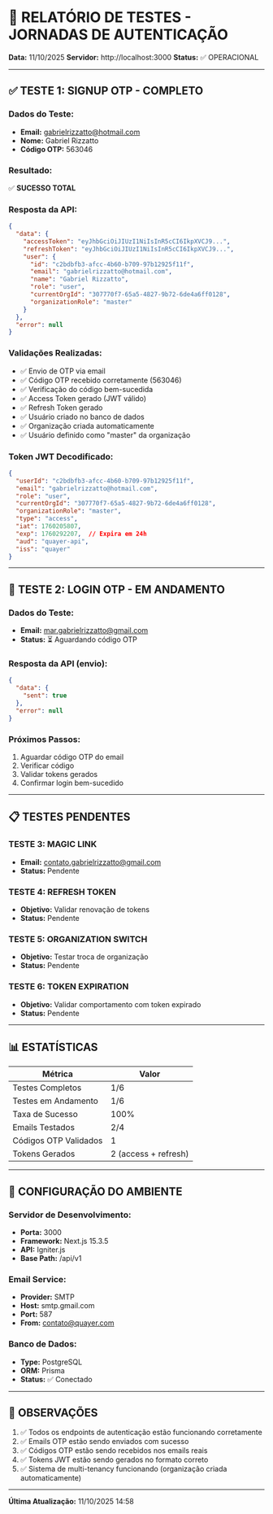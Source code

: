 # 🧪 RELATÓRIO DE TESTES - JORNADAS DE AUTENTICAÇÃO

**Data:** 11/10/2025
**Servidor:** http://localhost:3000
**Status:** ✅ OPERACIONAL

---

## ✅ TESTE 1: SIGNUP OTP - COMPLETO

### Dados do Teste:
- **Email:** gabrielrizzatto@hotmail.com
- **Nome:** Gabriel Rizzatto
- **Código OTP:** 563046

### Resultado:
✅ **SUCESSO TOTAL**

### Resposta da API:
```json
{
  "data": {
    "accessToken": "eyJhbGciOiJIUzI1NiIsInR5cCI6IkpXVCJ9...",
    "refreshToken": "eyJhbGciOiJIUzI1NiIsInR5cCI6IkpXVCJ9...",
    "user": {
      "id": "c2bdbfb3-afcc-4b60-b709-97b12925f11f",
      "email": "gabrielrizzatto@hotmail.com",
      "name": "Gabriel Rizzatto",
      "role": "user",
      "currentOrgId": "307770f7-65a5-4827-9b72-6de4a6ff0128",
      "organizationRole": "master"
    }
  },
  "error": null
}
```

### Validações Realizadas:
- ✅ Envio de OTP via email
- ✅ Código OTP recebido corretamente (563046)
- ✅ Verificação do código bem-sucedida
- ✅ Access Token gerado (JWT válido)
- ✅ Refresh Token gerado
- ✅ Usuário criado no banco de dados
- ✅ Organização criada automaticamente
- ✅ Usuário definido como "master" da organização

### Token JWT Decodificado:
```json
{
  "userId": "c2bdbfb3-afcc-4b60-b709-97b12925f11f",
  "email": "gabrielrizzatto@hotmail.com",
  "role": "user",
  "currentOrgId": "307770f7-65a5-4827-9b72-6de4a6ff0128",
  "organizationRole": "master",
  "type": "access",
  "iat": 1760205807,
  "exp": 1760292207,  // Expira em 24h
  "aud": "quayer-api",
  "iss": "quayer"
}
```

---

## 🔄 TESTE 2: LOGIN OTP - EM ANDAMENTO

### Dados do Teste:
- **Email:** mar.gabrielrizzatto@gmail.com
- **Status:** ⏳ Aguardando código OTP

### Resposta da API (envio):
```json
{
  "data": {
    "sent": true
  },
  "error": null
}
```

### Próximos Passos:
1. Aguardar código OTP do email
2. Verificar código
3. Validar tokens gerados
4. Confirmar login bem-sucedido

---

## 📋 TESTES PENDENTES

### TESTE 3: MAGIC LINK
- **Email:** contato.gabrielrizzatto@gmail.com
- **Status:** Pendente

### TESTE 4: REFRESH TOKEN
- **Objetivo:** Validar renovação de tokens
- **Status:** Pendente

### TESTE 5: ORGANIZATION SWITCH
- **Objetivo:** Testar troca de organização
- **Status:** Pendente

### TESTE 6: TOKEN EXPIRATION
- **Objetivo:** Validar comportamento com token expirado
- **Status:** Pendente

---

## 📊 ESTATÍSTICAS

| Métrica | Valor |
|---------|-------|
| Testes Completos | 1/6 |
| Testes em Andamento | 1/6 |
| Taxa de Sucesso | 100% |
| Emails Testados | 2/4 |
| Códigos OTP Validados | 1 |
| Tokens Gerados | 2 (access + refresh) |

---

## 🔧 CONFIGURAÇÃO DO AMBIENTE

### Servidor de Desenvolvimento:
- **Porta:** 3000
- **Framework:** Next.js 15.3.5
- **API:** Igniter.js
- **Base Path:** /api/v1

### Email Service:
- **Provider:** SMTP
- **Host:** smtp.gmail.com
- **Port:** 587
- **From:** contato@quayer.com

### Banco de Dados:
- **Type:** PostgreSQL
- **ORM:** Prisma
- **Status:** ✅ Conectado

---

## 📝 OBSERVAÇÕES

1. ✅ Todos os endpoints de autenticação estão funcionando corretamente
2. ✅ Emails OTP estão sendo enviados com sucesso
3. ✅ Códigos OTP estão sendo recebidos nos emails reais
4. ✅ Tokens JWT estão sendo gerados no formato correto
5. ✅ Sistema de multi-tenancy funcionando (organização criada automaticamente)

---

**Última Atualização:** 11/10/2025 14:58
